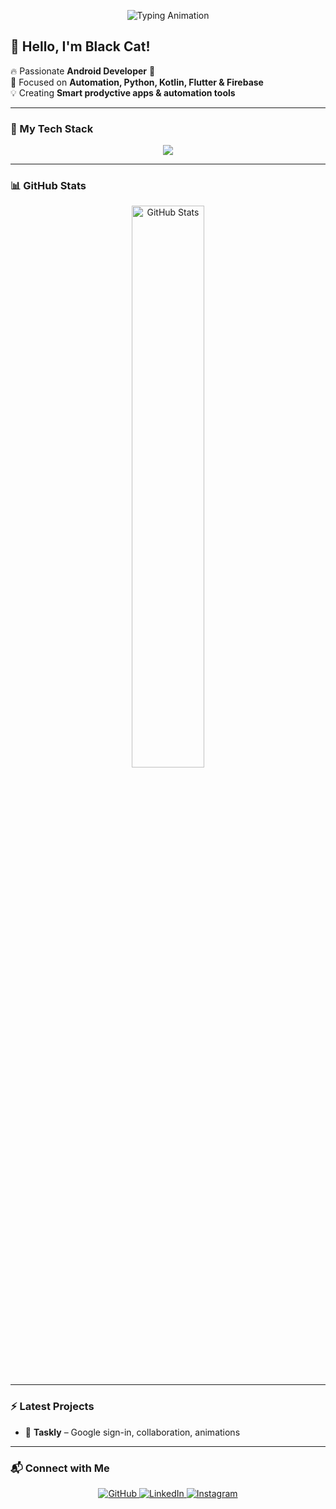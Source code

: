 <!-- Banner Image -->
<p align="center">
  <img src="https://readme-typing-svg.herokuapp.com?font=Fira+Code&size=22&pause=1000&color=F7B93E&width=435&lines=Hey+there!+I'm+HemakoX;Black+Cat+😼;A+Passionate+Developer;I'm+a+Tea+Lover+❤;Building+productive+projects" alt="Typing Animation">
</p>

<!-- Introduction -->
## 👋 Hello, I'm Black Cat!  

🔥 Passionate **Android Developer** 🚀  
🎯 Focused on **Automation, Python, Kotlin, Flutter & Firebase**  
💡 Creating **Smart prodyctive apps & automation tools**  

---

### 🚀 My Tech Stack  
<p align="center">
  <img src="https://skillicons.dev/icons?i=python,kotlin,flutter,dart,firebase,gcp,github,androidstudio,vscode,pycharm,idea,notion" />
</p>

---

### 📊 GitHub Stats  
<p align="center">
  <img src="https://github-readme-stats.vercel.app/api?username=BIackCatt&show_icons=true&theme=radical" width="48%" alt="GitHub Stats">
</p>

---

### ⚡ Latest Projects  
- 📝 **Taskly** – Google sign-in, collaboration, animations     

---

### 📬 Connect with Me  
<p align="center">
 <a href="https://github.com/BIackCatt">
    <img src="https://img.shields.io/badge/GitHub-181717?style=for-the-badge&logo=github&logoColor=white" alt="GitHub">
  </a>
  <a href="https://eg.linkedin.com/in/ibrahim-mahmoud-1930b3329">
    <img src="https://img.shields.io/badge/LinkedIn-0077B5?style=for-the-badge&logo=linkedin&logoColor=white" alt="LinkedIn">
  </a>
  <a href="https://www.instagram.com/hemako_m?igsh=dXB5dXBnYmgyaTFh">
    <img src="https://img.shields.io/badge/Instagram-E4405F?style=for-the-badge&logo=instagram&logoColor=white" alt="Instagram">
  </a>
</p>

